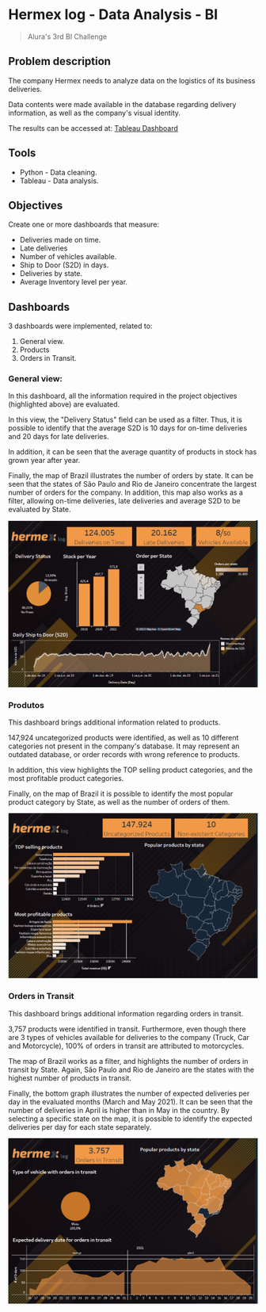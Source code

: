 # Hermex log - Data Analysis - BI

> Alura's 3rd BI Challenge 

## Problem description

The company Hermex needs to analyze data on the logistics of its business deliveries.

Data contents were made available in the database regarding delivery information, as well as the company's visual identity.

The results can be accessed at: [Tableau Dashboard](https://public.tableau.com/app/profile/marcos.assis6468/viz/ChallengeBISem2/Hermexlog-Dashboard?publish=yes)

## Tools

- Python - Data cleaning.
- Tableau - Data analysis.

## Objectives

Create one or more dashboards that measure:

* Deliveries made on time.
* Late deliveries
* Number of vehicles available.
* Ship to Door (S2D) in days.
* Deliveries by state.
* Average Inventory level per year.

## Dashboards

3 dashboards were implemented, related to:

1. General view.
2. Products
3. Orders in Transit.

### General view:

In this dashboard, all the information required in the project objectives (highlighted above) are evaluated.

In this view, the "Delivery Status" field can be used as a filter. Thus, it is possible to identify that the average S2D is 10 days for on-time deliveries and 20 days for late deliveries.

In addition, it can be seen that the average quantity of products in stock has grown year after year.

Finally, the map of Brazil illustrates the number of orders by state. It can be seen that the states of São Paulo and Rio de Janeiro concentrate the largest number of orders for the company. In addition, this map also works as a filter, allowing on-time deliveries, late deliveries and average S2D to be evaluated by State.

[<img src="images/Dash1.png">](https://public.tableau.com/app/profile/marcos.assis6468/viz/ChallengeBISem2/Hermexlog-Dashboard?publish=yes)




### Produtos

This dashboard brings additional information related to products.

147,924 uncategorized products were identified, as well as 10 different categories not present in the company's database. It may represent an outdated database, or order records with wrong reference to products.

In addition, this view highlights the TOP selling product categories, and the most profitable product categories.

Finally, on the map of Brazil it is possible to identify the most popular product category by State, as well as the number of orders of them.

[<img src="images/Dash2.png">](https://public.tableau.com/app/profile/marcos.assis6468/viz/ChallengeBISem2/Hermexlog-Dashboard?publish=yes)


### Orders in Transit

This dashboard brings additional information regarding orders in transit.

3,757 products were identified in transit. Furthermore, even though there are 3 types of vehicles available for deliveries to the company (Truck, Car and Motorcycle), 100% of orders in transit are attributed to motorcycles.

The map of Brazil works as a filter, and highlights the number of orders in transit by State. Again, São Paulo and Rio de Janeiro are the states with the highest number of products in transit.

Finally, the bottom graph illustrates the number of expected deliveries per day in the evaluated months (March and May 2021). It can be seen that the number of deliveries in April is higher than in May in the country. By selecting a specific state on the map, it is possible to identify the expected deliveries per day for each state separately.

[<img src="images/Dash3.png">](https://public.tableau.com/app/profile/marcos.assis6468/viz/ChallengeBISem2/Hermexlog-Dashboard?publish=yes)

